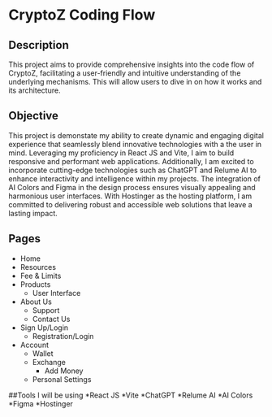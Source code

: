 # CryptoZ Coding Flow

## Description
This project aims to provide comprehensive insights into the code flow of CryptoZ, facilitating a user-friendly and intuitive understanding of the underlying mechanisms. This will allow users to dive in on how it works and its architecture.

## Objective
This project is demonstate my ability to create dynamic and engaging digital experience that seamlessly blend innovative technologies with a the user in mind. Leveraging my proficiency in React JS and Vite, I aim to build responsive and performant web applications. Additionally, I am excited to incorporate cutting-edge technologies such as ChatGPT and Relume AI to enhance interactivity and intelligence within my projects. The integration of AI Colors and Figma in the design process ensures visually appealing and harmonious user interfaces. With Hostinger as the hosting platform, I am committed to delivering robust and accessible web solutions that leave a lasting impact.

## Pages
* Home
* Resources
* Fee & Limits
* Products
  - User Interface
* About Us
  - Support
  - Contact Us
* Sign Up/Login
  - Registration/Login
* Account
  - Wallet
  - Exchange
    - Add Money
  - Personal Settings
 
##Tools I will be using
*React JS
*Vite
*ChatGPT
*Relume AI
*AI Colors
*Figma
*Hostinger
